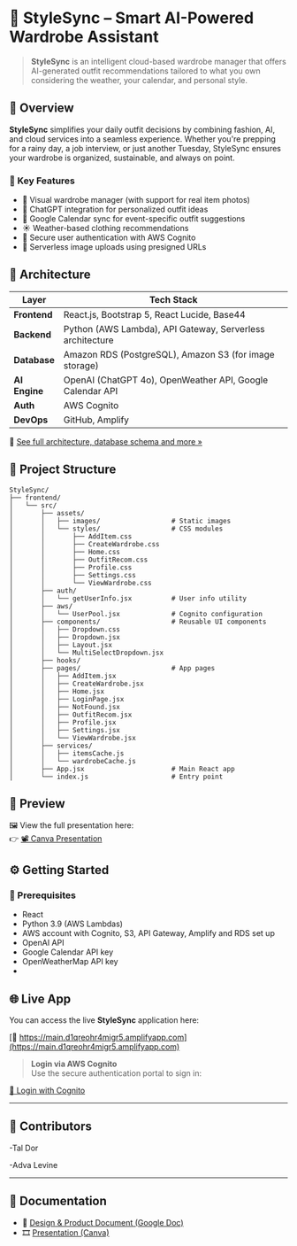 # 👗 StyleSync – Smart AI-Powered Wardrobe Assistant

> **StyleSync** is an intelligent cloud-based wardrobe manager that offers AI-generated outfit recommendations tailored to what you own considering the weather, your calendar, and personal style.


## 🚀 Overview

**StyleSync** simplifies your daily outfit decisions by combining fashion, AI, and cloud services into a seamless experience. Whether you're prepping for a rainy day, a job interview, or just another Tuesday, StyleSync ensures your wardrobe is organized, sustainable, and always on point.

### 🧠 Key Features

- 📸 Visual wardrobe manager (with support for real item photos)
- 🧠 ChatGPT integration for personalized outfit ideas
- 📅 Google Calendar sync for event-specific outfit suggestions
- ☀️ Weather-based clothing recommendations
- 🔐 Secure user authentication with AWS Cognito
- 📂 Serverless image uploads using presigned URLs


## 🧱 Architecture

| Layer         | Tech Stack                                                                 |
|--------------|-----------------------------------------------------------------------------|
| **Frontend** | React.js, Bootstrap 5, React Lucide, Base44                                 |
| **Backend**  | Python (AWS Lambda), API Gateway, Serverless architecture                   |
| **Database** | Amazon RDS (PostgreSQL), Amazon S3 (for image storage)                      |
| **AI Engine**| OpenAI (ChatGPT 4o), OpenWeather API, Google Calendar API                   |
| **Auth**     | AWS Cognito                                                                 |
| **DevOps**   | GitHub, Amplify                                                             |

📖 [See full architecture, database schema and more »](https://docs.google.com/document/d/1ZKNXdOoVsXKeEqCixGz9XjZz7PlInmsP1lvIcFWbmcI/edit?usp=sharing)


## 📂 Project Structure

```text
StyleSync/
├── frontend/
│   └── src/
│       ├── assets/
│       │   ├── images/                  # Static images
│       │   └── styles/                  # CSS modules
│       │       ├── AddItem.css
│       │       ├── CreateWardrobe.css
│       │       ├── Home.css
│       │       ├── OutfitRecom.css
│       │       ├── Profile.css
│       │       ├── Settings.css
│       │       └── ViewWardrobe.css
│       ├── auth/
│       │   └── getUserInfo.jsx          # User info utility
│       ├── aws/
│       │   └── UserPool.jsx             # Cognito configuration
│       ├── components/                  # Reusable UI components
│       │   ├── Dropdown.css
│       │   ├── Dropdown.jsx
│       │   ├── Layout.jsx
│       │   └── MultiSelectDropdown.jsx
│       ├── hooks/
│       ├── pages/                       # App pages
│       │   ├── AddItem.jsx
│       │   ├── CreateWardrobe.jsx
│       │   ├── Home.jsx
│       │   ├── LoginPage.jsx
│       │   ├── NotFound.jsx
│       │   ├── OutfitRecom.jsx
│       │   ├── Profile.jsx
│       │   ├── Settings.jsx
│       │   └── ViewWardrobe.jsx
│       ├── services/
│       │   ├── itemsCache.js
│       │   └── wardrobeCache.js
│       ├── App.jsx                      # Main React app
│       └── index.js                     # Entry point
```
## 📸 Preview

🖼️ View the full presentation here:  
👉 [📽️ Canva Presentation](https://www.canva.com/design/DAGoXQ5NmL8/3Joqi5oPXk0UjTp440KRMw/edit?utm_content=DAGoXQ5NmL8&utm_campaign=designshare&utm_medium=link2&utm_source=sharebutton)


## ⚙️ Getting Started

### 🔐 Prerequisites

- React
- Python 3.9 (AWS Lambdas)
- AWS account with Cognito, S3, API Gateway, Amplify and RDS set up
- OpenAI API
- Google Calendar API key
- OpenWeatherMap API key
- 

## 🌐 Live App

You can access the live **StyleSync** application here:

[🔗 https://main.d1qreohr4migr5.amplifyapp.com](https://main.d1qreohr4migr5.amplifyapp.com)

> **Login via AWS Cognito**  
Use the secure authentication portal to sign in:

[🔐 Login with Cognito](https://us-east-1lvylnwjnh.auth.us-east-1.amazoncognito.com/login?client_id=6jt8p3s82dcj78eomqpra1qo0i&response_type=code&scope=email+openid+profile&redirect_uri=https://main.d1qr_)

---
## 🤝 Contributors
-Tal Dor

-Adva Levine

---
## 📄 Documentation

- 📘 [Design & Product Document (Google Doc)](https://docs.google.com/document/d/1ZKNXdOoVsXKeEqCixGz9XjZz7PlInmsP1lvIcFWbmcI/edit?usp=sharing)
- 🎞️ [Presentation (Canva)](https://www.canva.com/design/DAGoXQ5NmL8/3Joqi5oPXk0UjTp440KRMw/edit?utm_content=DAGoXQ5NmL8&utm_campaign=designshare&utm_medium=link2&utm_source=sharebutton)
